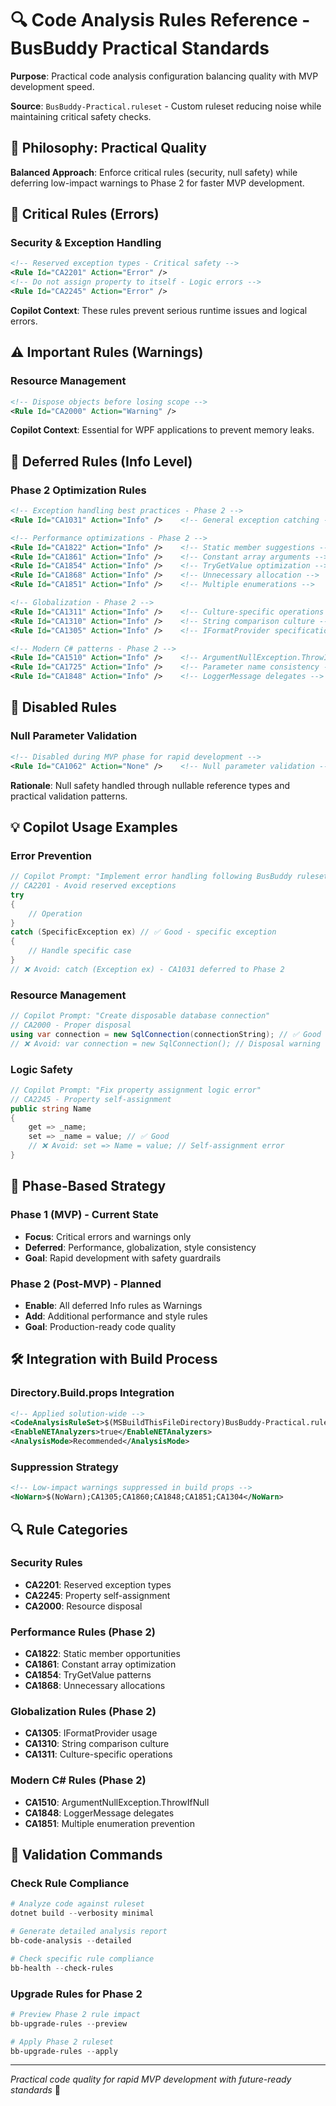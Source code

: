 # 🔍 Code Analysis Rules Reference - BusBuddy Practical Standards

**Purpose**: Practical code analysis configuration balancing quality with MVP development speed.

**Source**: `BusBuddy-Practical.ruleset` - Custom ruleset reducing noise while maintaining critical safety checks.

## 🎯 Philosophy: Practical Quality

**Balanced Approach**: Enforce critical rules (security, null safety) while deferring low-impact warnings to Phase 2 for faster MVP development.

## 🔴 Critical Rules (Errors)

### Security & Exception Handling

```xml
<!-- Reserved exception types - Critical safety -->
<Rule Id="CA2201" Action="Error" />
<!-- Do not assign property to itself - Logic errors -->
<Rule Id="CA2245" Action="Error" />
```

**Copilot Context**: These rules prevent serious runtime issues and logical errors.

## ⚠️ Important Rules (Warnings)

### Resource Management

```xml
<!-- Dispose objects before losing scope -->
<Rule Id="CA2000" Action="Warning" />
```

**Copilot Context**: Essential for WPF applications to prevent memory leaks.

## 🔧 Deferred Rules (Info Level)

### Phase 2 Optimization Rules

```xml
<!-- Exception handling best practices - Phase 2 -->
<Rule Id="CA1031" Action="Info" />    <!-- General exception catching -->

<!-- Performance optimizations - Phase 2 -->
<Rule Id="CA1822" Action="Info" />    <!-- Static member suggestions -->
<Rule Id="CA1861" Action="Info" />    <!-- Constant array arguments -->
<Rule Id="CA1854" Action="Info" />    <!-- TryGetValue optimization -->
<Rule Id="CA1868" Action="Info" />    <!-- Unnecessary allocation -->
<Rule Id="CA1851" Action="Info" />    <!-- Multiple enumerations -->

<!-- Globalization - Phase 2 -->
<Rule Id="CA1311" Action="Info" />    <!-- Culture-specific operations -->
<Rule Id="CA1310" Action="Info" />    <!-- String comparison culture -->
<Rule Id="CA1305" Action="Info" />    <!-- IFormatProvider specification -->

<!-- Modern C# patterns - Phase 2 -->
<Rule Id="CA1510" Action="Info" />    <!-- ArgumentNullException.ThrowIfNull -->
<Rule Id="CA1725" Action="Info" />    <!-- Parameter name consistency -->
<Rule Id="CA1848" Action="Info" />    <!-- LoggerMessage delegates -->
```

## 🚫 Disabled Rules

### Null Parameter Validation

```xml
<!-- Disabled during MVP phase for rapid development -->
<Rule Id="CA1062" Action="None" />    <!-- Null parameter validation -->
```

**Rationale**: Null safety handled through nullable reference types and practical validation patterns.

## 💡 Copilot Usage Examples

### Error Prevention

```csharp
// Copilot Prompt: "Implement error handling following BusBuddy ruleset"
// CA2201 - Avoid reserved exceptions
try
{
    // Operation
}
catch (SpecificException ex) // ✅ Good - specific exception
{
    // Handle specific case
}
// ❌ Avoid: catch (Exception ex) - CA1031 deferred to Phase 2
```

### Resource Management

```csharp
// Copilot Prompt: "Create disposable database connection"
// CA2000 - Proper disposal
using var connection = new SqlConnection(connectionString); // ✅ Good
// ❌ Avoid: var connection = new SqlConnection(); // Disposal warning
```

### Logic Safety

```csharp
// Copilot Prompt: "Fix property assignment logic error"
// CA2245 - Property self-assignment
public string Name
{
    get => _name;
    set => _name = value; // ✅ Good
    // ❌ Avoid: set => Name = value; // Self-assignment error
}
```

## 🔄 Phase-Based Strategy

### Phase 1 (MVP) - Current State

- **Focus**: Critical errors and warnings only
- **Deferred**: Performance, globalization, style consistency
- **Goal**: Rapid development with safety guardrails

### Phase 2 (Post-MVP) - Planned

- **Enable**: All deferred Info rules as Warnings
- **Add**: Additional performance and style rules
- **Goal**: Production-ready code quality

## 🛠️ Integration with Build Process

### Directory.Build.props Integration

```xml
<!-- Applied solution-wide -->
<CodeAnalysisRuleSet>$(MSBuildThisFileDirectory)BusBuddy-Practical.ruleset</CodeAnalysisRuleSet>
<EnableNETAnalyzers>true</EnableNETAnalyzers>
<AnalysisMode>Recommended</AnalysisMode>
```

### Suppression Strategy

```xml
<!-- Low-impact warnings suppressed in build props -->
<NoWarn>$(NoWarn);CA1305;CA1860;CA1848;CA1851;CA1304</NoWarn>
```

## 🔍 Rule Categories

### Security Rules

- **CA2201**: Reserved exception types
- **CA2245**: Property self-assignment
- **CA2000**: Resource disposal

### Performance Rules (Phase 2)

- **CA1822**: Static member opportunities
- **CA1861**: Constant array optimization
- **CA1854**: TryGetValue patterns
- **CA1868**: Unnecessary allocations

### Globalization Rules (Phase 2)

- **CA1305**: IFormatProvider usage
- **CA1310**: String comparison culture
- **CA1311**: Culture-specific operations

### Modern C# Rules (Phase 2)

- **CA1510**: ArgumentNullException.ThrowIfNull
- **CA1848**: LoggerMessage delegates
- **CA1851**: Multiple enumeration prevention

## 🚀 Validation Commands

### Check Rule Compliance

```powershell
# Analyze code against ruleset
dotnet build --verbosity minimal

# Generate detailed analysis report
bb-code-analysis --detailed

# Check specific rule compliance
bb-health --check-rules
```

### Upgrade Rules for Phase 2

```powershell
# Preview Phase 2 rule impact
bb-upgrade-rules --preview

# Apply Phase 2 ruleset
bb-upgrade-rules --apply
```

---

_Practical code quality for rapid MVP development with future-ready standards_ 🚀
